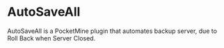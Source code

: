 # AutoSaveAll
AutoSaveAll is a PocketMine plugin that automates backup server, due to Roll Back when Server Closed.
